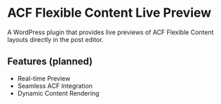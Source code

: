 # ACF Flexible Content Live Preview

A WordPress plugin that provides live previews of ACF Flexible Content layouts directly in the post editor.

## Features (planned)
- Real-time Preview
- Seamless ACF Integration
- Dynamic Content Rendering
